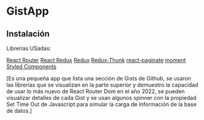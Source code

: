 # GistApp

## Instalación

Librerias USadas: 

[React Router](https://reactrouter.com/web/guides/quick-start)
[React Redux](https://react-redux.js.org/)
[Redux](https://es.redux.js.org/)
[Redux-Thunk](https://www.npmjs.com/package/redux-thunk)
[react-paginate](https://www.npmjs.com/package/react-paginate)
[moment](https://momentjs.com/)
[Styled Components](https://styled-components.com/)

[Es una pequeña app que lista una sección de Gists de Github, se usaron las librerías que se visualizan en la parte superior y demuestro la capacidad de usar lo más nuevo de React Router Dom en el año 2022, se pueden visualizar detalles de cada Gist y se usan algunos spinner con la propiedad Set Time Out de Javascript para simular la carga de información de la base de datos.]